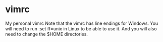 # vimrc
My personal vimrc
Note that the vimrc has line endings for Windows. You will need to run :set ff=unix in Linux to be able to use it. And you will also need to change the $HOME directories. 

